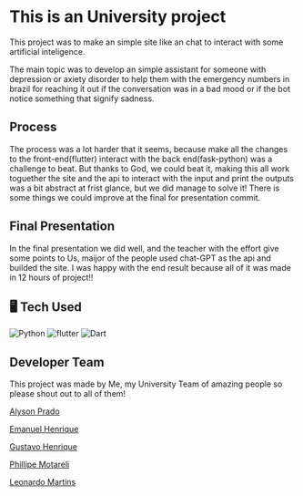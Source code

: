 # This is an University project

This project was to make an simple site like an chat to interact with some artificial inteligence.

The main topic was to develop an simple assistant for someone with depression or axiety disorder to help them with the emergency numbers in brazil for reaching it out if the conversation was in a bad mood or if the bot notice something that signify sadness.

## Process

The process was a lot harder that it seems, because make all the changes to the front-end(flutter) interact with the back end(fask-python) was a challenge to beat. But thanks to God, we could beat it, making this all work toguether the site and the api to interact with the input and print the outputs was a bit abstract at frist glance, but we did manage to solve it! There is some things we could improve at the final for presentation commit.

## Final Presentation

In the final presentation we did well, and the teacher with the effort give some points to Us, maijor of the people used chat-GPT as the api and builded the site. I was happy with the end result because all of it was made in 12 hours of project!!

## 🖥️ Tech Used

![Python](https://img.shields.io/badge/python-000?style=for-the-badge&logo=python&logoColor=ffdd54)
![flutter](https://img.shields.io/badge/flutter-000?style=for-the-badge&logo=flutter&logoColor=02569B)
![Dart](https://img.shields.io/badge/dart-000?style=for-the-badge&logo=dart&logoColor=0175C2)

## Developer Team
This project was made by Me, my University Team of amazing people so please shout out to all of them!

[Alyson Prado](mailto:alyson.prado85@gmail.com)

[Emanuel Henrique](mailto:emanuelhenrique2004@gmail.com)

[Gustavo Henrique](mailto:Gustavogoncalves3ch@gmail.com)

[Phillipe Motareli](mailto:philippe.motareli@gmail.com)

[Leonardo Martins](mailto:Leonardomartinez0211@gmail.com)
